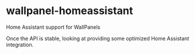 # wallpanel-homeassistant
Home Assistant support for WallPanels

Once the API is stable, looking at providing some optimized Home Assistant integration.
